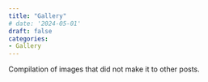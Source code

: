 ```yaml
---
title: "Gallery"
# date: '2024-05-01'
draft: false
categories: 
- Gallery
---
```

Compilation of images that did not make it to other posts.
<!-- ![](../../../posts/boundary-wall/odd.mp4) -->
<!-- {{< video src=/content/posts/annealing/tsp.mp4 width="600px" loop="true" autoplay="true" >}} -->
<!-- ![](../../../posts/boundary-wall/billar3.png) -->
<!-- ![](../../../posts/waves/wave.png) -->
<!-- ![](../../../posts/waves/gimp.png) -->
<!-- ![](../../../posts/bg.png) -->
<!-- ![](../../../posts/boundary-wall/beam_splitter.png) -->
<!-- ![](../../../posts/boundary-wall/feature.gif) -->
<!-- ![](../../../posts/boundary-wall/circle2.gif) -->
<!-- ![](../../../posts/boundary-wall/GRID.png) -->
<!-- ![](../../../posts/boundary-wall/lattice.png) -->
<!-- ![](../../../posts/boundary-wall/lattice_defects.png) -->